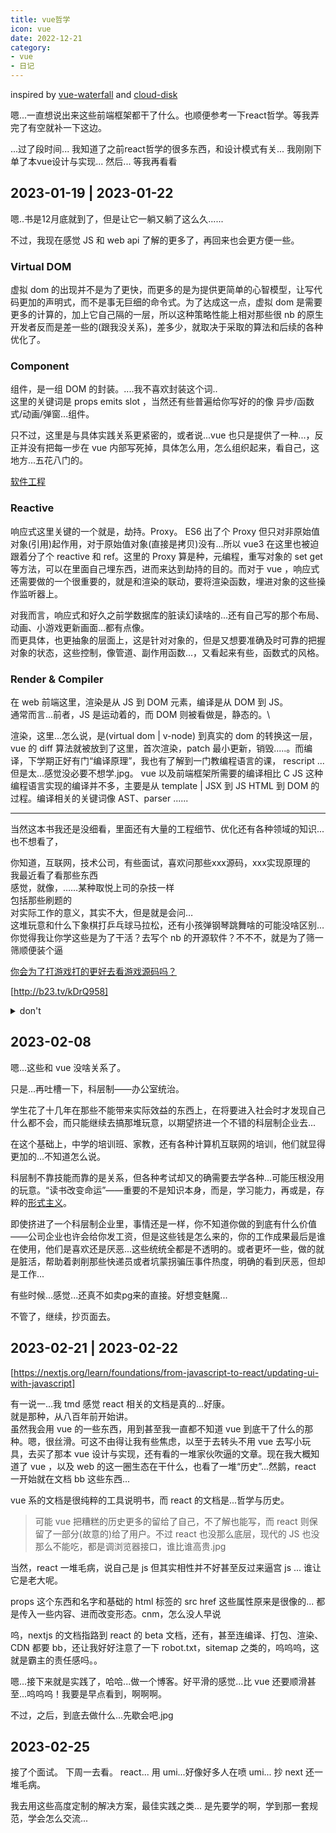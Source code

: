 ```yaml
---
title: vue哲学
icon: vue
date: 2022-12-21
category:
- vue
- 日记
---
```


inspired by [vue-waterfall](../practice/vue-waterfall.md) and [cloud-disk](../practice/cloud-disk.md)

嗯...一直想说出来这些前端框架都干了什么。也顺便参考一下react哲学。等我弄完了有空就补一下这边。

...过了段时间...
我知道了之前react哲学的很多东西，和设计模式有关...
我刚刚下单了本vue设计与实现...
然后...
等我再看看

## 2023-01-19 | 2023-01-22

嗯..书是12月底就到了，但是让它一躺又躺了这么久......

不过，我现在感觉 JS 和 web api 了解的更多了，再回来也会更方便一些。

### Virtual DOM

虚拟 dom 的出现并不是为了更快，而更多的是为提供更简单的心智模型，让写代码更加的声明式，而不是事无巨细的命令式。为了达成这一点，虚拟 dom 是需要更多的计算的，加上它自己隔的一层，所以这种策略性能上相对那些很 nb 的原生开发者反而是差一些的(跟我没关系)，差多少，就取决于采取的算法和后续的各种优化了。

### Component

组件，是一组 DOM 的封装。....我不喜欢封装这个词..\
这里的关键词是 props emits slot ，当然还有些普遍给你写好的的像 异步/函数式/动画/弹窗...组件。

只不过，这里是与具体实践关系更紧密的，或者说...vue 也只是提供了一种...，反正并没有把每一步在 vue 内部写死掉，具体怎么用，怎么组织起来，看自己，这地方...五花八门的。

[软件工程](software-engineering.md)

### Reactive

响应式这里关键的一个就是，劫持。Proxy。
ES6 出了个 Proxy 但只对非原始值对象(引用)起作用，对于原始值对象(直接是拷贝)没有...所以 vue3 在这里也被迫跟着分了个 reactive 和 ref。这里的 Proxy 算是种，元编程，重写对象的 set get 等方法，可以在里面自己埋东西，进而来达到劫持的目的。而对于 vue ，响应式还需要做的一个很重要的，就是和渲染的联动，要将渲染函数，埋进对象的这些操作监听器上。

对我而言，响应式和好久之前学数据库的脏读幻读啥的...还有自己写的那个布局、动画、小游戏更新画面...都有点像。\
而更具体，也更抽象的层面上，这是针对对象的，但是又想要准确及时可靠的把握对象的状态，这些控制，像管道、副作用函数...，又看起来有些，函数式的风格。

### Render & Compiler

在 web 前端这里，渲染是从 JS 到 DOM 元素，编译是从 DOM 到 JS。\
通常而言...前者，JS 是运动着的，而 DOM 则被看做是，静态的。\

渲染，这里...怎么说，是(virtual dom | v-node) 到真实的 dom 的转换这一层， vue 的 diff 算法就被放到了这里，首次渲染，patch 最小更新，销毁.....。而编译，下学期正好有门“编译原理”，我也有了解到一门教编程语言的课， rescript ...但是太...感觉没必要不想学.jpg。 vue 以及前端框架所需要的编译相比 C JS 这种编程语言实现的编译并不多，主要是从 template | JSX 到 JS HTML 到 DOM 的过程。编译相关的关键词像 AST、parser ......

---

当然这本书我还是没细看，里面还有大量的工程细节、优化还有各种领域的知识...也不想看了，

你知道，互联网，技术公司，有些面试，喜欢问那些xxx源码，xxx实现原理的\
我最近看了看那些东西\
感觉，就像，……某种取悦上司的杂技一样\
包括那些刷题的\
对实际工作的意义，其实不大，但是就是会问…\
这堆玩意和什么下象棋打乒乓球马拉松，还有小孩弹钢琴跳舞啥的可能没啥区别…\
你觉得我让你学这些是为了干活？去写个 nb 的开源软件？不不不，就是为了筛一筛顺便装个逼

[你会为了打游戏打的更好去看游戏源码吗？](markup-language)

[http://b23.tv/kDrQ958]

<details>
<summary>don't</summary>

>等等，你个笨蛋，你觉得我为啥要你去学钢琴？\
为了让我成为一个音乐家？陶冶情操？\
不，我让你去学钢琴，就是为了能拿你朝亲戚显摆。当音乐家？你个笨蛋，你真觉得你能学成个音乐家？你不知道这要花多少钱，不知道自己有多笨吗？

</details>

## 2023-02-08

嗯...这些和 vue 没啥关系了。

只是...再吐槽一下，科层制——办公室统治。

学生花了十几年在那些不能带来实际效益的东西上，在将要进入社会时才发现自己什么都不会，而只能继续去搞那堆玩意，以期望挤进一个不错的科层制企业去...

在这个基础上，中学的培训班、家教，还有各种计算机互联网的培训，他们就显得更加的...不知道怎么说。

科层制不靠技能而靠的是关系，但各种考试却又的确需要去学各种...可能压根没用的玩意。“读书改变命运”——重要的不是知识本身，而是，学习能力，再或是，存粹的[形式主义](../../../learn-dialectic/formalism.md)。

即使挤进了一个科层制企业里，事情还是一样，你不知道你做的到底有什么价值——公司企业也许会给你发工资，但是这些钱是怎么来的，你的工作成果最后是谁在使用，他们是喜欢还是厌恶...这些统统全都是不透明的。或者更坏一些，做的就是脏活，帮助着剥削那些快递员或者坑蒙拐骗压事件热度，明确的看到厌恶，但却是工作...

有些时候...感觉...还真不如卖pg来的直接。好想变魅魔...

不管了，继续，抄页面去。

## 2023-02-21 | 2023-02-22

[https://nextjs.org/learn/foundations/from-javascript-to-react/updating-ui-with-javascript]

有一说一...我 tmd 感觉 react 相关的文档是真的...好康。\
就是那种，从八百年前开始讲。\
虽然我会用 vue 的一些东西，用到甚至我一直都不知道 vue 到底干了什么的那种。嗯，很丝滑。可这不由得让我有些焦虑，以至于去转头不用 vue 去写小玩具，去买了那本 vue 设计与实现，还有看的一堆家伙吹逼的文章。现在我大概知道了 vue ，以及 web 的这一圈生态在干什么，也看了一堆“历史”...然鹅，react 一开始就在文档 bb 这些东西...

vue 系的文档是很纯粹的工具说明书，而 react 的文档是...哲学与历史。
>可能 vue 把糟糕的历史更多的留给了自己，不了解也能写，而 react 则保留了一部分(故意的)给了用户。不过 react 也没那么底层，现代的 JS 也没那么不能吃，都是调浏览器接口，谁比谁高贵.jpg

当然，react 一堆毛病，说自己是 js 但其实相性并不好甚至反过来逼宫 js ... 谁让它是老大呢。

props 这个东西和名字和基础的 html 标签的 src href 这些属性原来是很像的... 都是传入一些内容、进而改变形态。cnm，怎么没人早说

呜，nextjs 的文档指路到 react 的 beta 文档，还有，甚至连编译、打包、渲染、CDN 都要 bb，还让我好好注意了一下 robot.txt，sitemap 之类的，呜呜呜，这就是霸主的责任感吗。。

嗯...接下来就是实践了，哈哈...做一个博客。好平滑的感觉...比 vue 还要顺滑甚至...呜呜呜！我要是早点看到，啊啊啊。

不过，之后，到底去做什么...先歇会吧.jpg

## 2023-02-25

接了个面试。
下周一去看。
react... 用 umi...好像好多人在喷 umi... 抄 next 还一堆毛病。

我去用这些高度定制的解决方案，最佳实践之类... 是先要学的啊，学到那一套规范，学会怎么交流...
